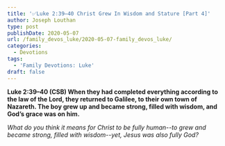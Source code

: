 ```yaml
---
title: '✅Luke 2:39–40 Christ Grew In Wisdom and Stature [Part 4]'
author: Joseph Louthan
type: post
publishDate: 2020-05-07
url: /family_devos_luke/2020-05-07-family_devos_luke/
categories:
  - Devotions
tags:
  - 'Family Devotions: Luke'
draft: false
---
```


**Luke 2:39–40 (CSB) When they had completed everything according to the law of the Lord, they returned to Galilee, to their own town of Nazareth.  The boy grew up and became strong, filled with wisdom, and God’s grace was on him.** 

*What do you think it means for Christ to be fully human--to grew and became strong, filled with wisdom--yet, Jesus was also fully God?*

